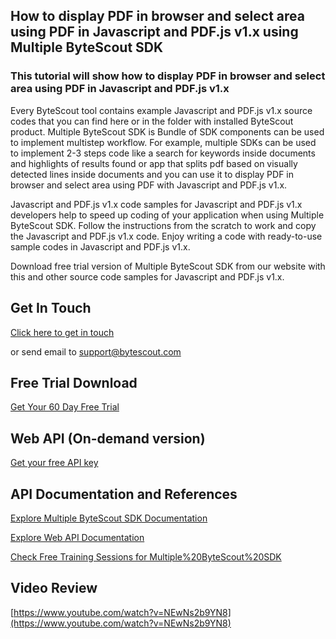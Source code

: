## How to display PDF in browser and select area using PDF in Javascript and PDF.js v1.x using Multiple ByteScout SDK

### This tutorial will show how to display PDF in browser and select area using PDF in Javascript and PDF.js v1.x

Every ByteScout tool contains example Javascript and PDF.js v1.x source codes that you can find here or in the folder with installed ByteScout product. Multiple ByteScout SDK is Bundle of SDK components can be used to implement multistep workflow. For example, multiple SDKs can be used to implement 2-3 steps code like a search for keywords inside documents and highlights of results found or app that splits pdf based on visually detected lines inside documents and you can use it to display PDF in browser and select area using PDF with Javascript and PDF.js v1.x.

Javascript and PDF.js v1.x code samples for Javascript and PDF.js v1.x developers help to speed up coding of your application when using Multiple ByteScout SDK. Follow the instructions from the scratch to work and copy the Javascript and PDF.js v1.x code. Enjoy writing a code with ready-to-use sample codes in Javascript and PDF.js v1.x.

Download free trial version of Multiple ByteScout SDK from our website with this and other source code samples for Javascript and PDF.js v1.x.

## Get In Touch

[Click here to get in touch](https://bytescout.zendesk.com/hc/en-us/requests/new?subject=Multiple%20ByteScout%20SDK%20Question)

or send email to [support@bytescout.com](mailto:support@bytescout.com?subject=Multiple%20ByteScout%20SDK%20Question) 

## Free Trial Download

[Get Your 60 Day Free Trial](https://bytescout.com/download/web-installer?utm_source=github-readme)

## Web API (On-demand version)

[Get your free API key](https://pdf.co/documentation/api?utm_source=github-readme)

## API Documentation and References

[Explore Multiple ByteScout SDK Documentation](https://bytescout.com/documentation/index.html?utm_source=github-readme)

[Explore Web API Documentation](https://pdf.co/documentation/api?utm_source=github-readme)

[Check Free Training Sessions for Multiple%20ByteScout%20SDK](https://academy.bytescout.com/)

## Video Review

[https://www.youtube.com/watch?v=NEwNs2b9YN8](https://www.youtube.com/watch?v=NEwNs2b9YN8)
